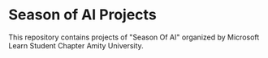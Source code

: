 # Season of AI Projects
This repository contains projects of "Season Of AI" organized by Microsoft Learn Student Chapter Amity University.
